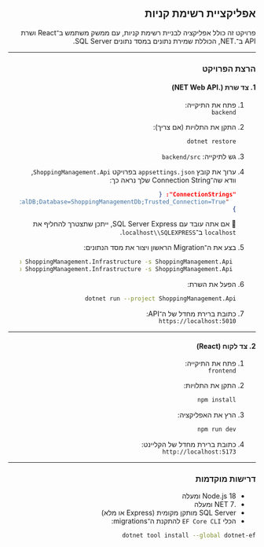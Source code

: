 <div dir="rtl">

## אפליקציית רשימת קניות

פרויקט זה כולל אפליקציה לבניית רשימת קניות, עם ממשק משתמש ב־React ושרת API ב־.NET, הכוללת שמירת נתונים במסד נתונים SQL Server.

---

### הרצת הפרויקט

#### 1. צד שרת (.NET Web API)

1. פתח את התיקייה:  
   `backend`

2. התקן את התלויות (אם צריך):

   ```bash
   dotnet restore
   ```

3. גש לתיקייה:
   `backend/src`

4. ערוך את קובץ `appsettings.json` בפרויקט `ShoppingManagement.Api`, וודא שה־Connection String שלך נראה כך:

   ```json
   "ConnectionStrings": {
     "DefaultConnection": "Server=(localdb)\\MSSQLLocalDB;Database=ShoppingManagementDb;Trusted_Connection=True;"
   }
   ```

   📝 אם אתה עובד עם SQL Server Express, ייתכן שתצטרך להחליף את `localhost` ב־`localhost\\SQLEXPRESS`.

5. בצע את ה־Migration הראשון ויצור את מסד הנתונים:

   ```bash
    dotnet ef migrations add InitialCreate -p ShoppingManagement.Infrastructure -s ShoppingManagement.Api
    dotnet ef database update -p ShoppingManagement.Infrastructure -s ShoppingManagement.Api
   ```

6. הפעל את השרת:

   ```bash
   dotnet run --project ShoppingManagement.Api
   ```

7. כתובת ברירת מחדל של ה־API:  
   `https://localhost:5010`

---

#### 2. צד לקוח (React)

1. פתח את התיקייה:  
   `frontend`

2. התקן את התלויות:

   ```bash
   npm install
   ```

3. הרץ את האפליקציה:

   ```bash
   npm run dev
   ```

4. כתובת ברירת מחדל של הקליינט:  
   `http://localhost:5173`

---

### דרישות מוקדמות

- Node.js 18 ומעלה  
- .NET 7 ומעלה  
- SQL Server מותקן מקומית (Express או מלא)
- הכלי `EF Core CLI` להתקנת ה־migrations:

```bash
dotnet tool install --global dotnet-ef
```

</div>
